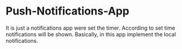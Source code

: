 # Push-Notifications-App
It is just a notifications app were set the timer. According to set time notifications will be shown. Basically, in this app implement the local notifications. 
